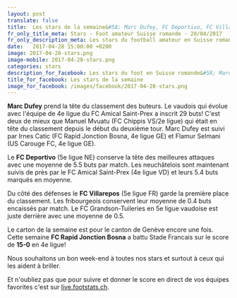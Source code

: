 ```yaml
---
layout: post
translate: false
title:  Les stars de la semaine&#58; Marc Dufey, FC Deportivo, FC Villarepos et FC Rapid Jonction Bosna
fr_only_title_meta: Stars - Foot amateur Suisse romande - 28/04/2017
fr_only_description_meta: Les stars du football amateur en Suisse romande de la 2e à la 5e ligue - 28/04/2017
date:   2017-04-28 15:00:00 +0200
image: 2017-04-28-stars.png
image-mobile: 2017-04-28-stars.png
categories: stars
description_for_facebook: Les stars du foot en Suisse romande&#58; Marc Dufey, FC Deportivo, FC Villarepos et FC Rapid Jonction Bosna.
title_for_facebook: Les stars de la semaine
image_for_facebook: /images/facebook/2017-04-28-stars.png
---
```

__Marc Dufey__ prend la tête du classement des buteurs. Le vaudois qui évolue avec l'équipe de 4e ligue du FC Amical Saint-Prex a inscrit 29 buts! C'est deux de mieux que Manuel Mvuatu (FC Chippis VS/2e ligue) qui était en tête du classement depuis le début du deuxième tour. Marc Dufey est suivi par Irnes Catic (FC Rapid Jonction Bosna, 4e ligue GE) et Flamur Selmani (US Carouge FC, 4e ligue GE).

Le __FC Deportivo__ (5e ligue NE) conserve la tête des meilleures attaques avec une moyenne de 5.5 buts par match. Les neuchâtelois sont maintenant suivis de près par le FC Amical Saint-Prex (4e ligue VD) et leurs 5.4 buts marqués en moyenne.

Du côté des défenses le __FC Villarepos__ (5e ligue FR) garde la première place du classement. Les fribourgeois conservent leur moyenne de  0.4 buts encaissés par match. Le FC Grandson-Tuileries en 5e ligue vaudoise est juste derrière avec une moyenne de 0.5.

Le carton de la semaine est pour le canton de Genève encore une fois. Cette semaine __FC Rapid Jonction Bosna__ a battu Stade Francais sur le score de __15-0__ en 4e ligue!

Nous souhaitons un bon week-end à toutes nos stars et surtout à ceux qui les aident à briller.

Et n'oubliez pas que pour suivre et donner le score en direct de vos équipes favorites c'est sur <a href='http://live.footstats.ch'>live.footstats.ch</a>.